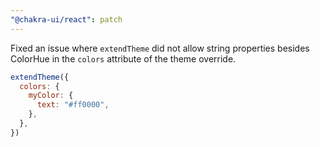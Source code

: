 ```yaml
---
"@chakra-ui/react": patch
---
```


Fixed an issue where `extendTheme` did not allow string properties besides
ColorHue in the `colors` attribute of the theme override.

```jsx
extendTheme({
  colors: {
    myColor: {
      text: "#ff0000",
    },
  },
})
```

